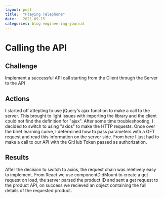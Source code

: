 ```yaml
---
layout: post
title:  "Playing Telephone"
date:   2021-09-15
categories: blog engineering-journal
---
```


# Calling the API

## Challenge

Implement a successful API call starting from the Client through the Server to the API

## Actions

I started off attepting to use jQuery's ajax function to make a call to the server. This brought to light issues with importing the library and the client could not find the definition for "ajax". After some time troubleshooting, I decided to switch to using "axios" to make the HTTP requests. Once over the brief learning curve, I determined how to pass parameters with a GET request and read this information on the server side. From here I just had to make a call to our API with the GitHub Token passed as authorization.

## Results

After the decision to switch to axios, the request chain was reletively easy to implement. From React we use componentDidMount to create a get request on load, the server parsed the product ID and sent a get request to the product API, on success we recieved an object containing the full details of the requested product.
